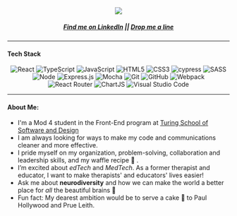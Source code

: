  <div align="center">
  <img src="https://user-images.githubusercontent.com/105533317/197370614-ff9dda21-339e-46bc-bb41-152108567379.png"/>
  <br />
  <h5><a href="www.linkedin.com/in/alycia-canavan">Find me on LinkedIn</a>  ||   <a href="mailto:alyciacan.swe@gmail.com">Drop me a line</a></h5>
</div>
<hr />
<h4>Tech Stack</h4>
<div align="center">
<img alt="React" src="https://img.shields.io/badge/react-%2320232a.svg?style=for-the-badge&logo=react&logoColor=%2361DAFB" />
<img alt="TypeScript" src="https://img.shields.io/badge/typescript-%23007ACC.svg?style=for-the-badge&logo=typescript&logoColor=white" />
<img alt="JavaScript" src="https://img.shields.io/badge/javascript-%23323330.svg?style=for-the-badge&logo=javascript&logoColor=%23F7DF1E" />
<img alt="HTML5" src="https://img.shields.io/badge/html5-%23E34F26.svg?style=for-the-badge&logo=html5&logoColor=white" />
<img alt="CSS3" src="https://img.shields.io/badge/css3-%231572B6.svg?style=for-the-badge&logo=css3&logoColor=white" />
<img alt="cypress" src="https://img.shields.io/badge/-cypress-%23E5E5E5?style=for-the-badge&logo=cypress&logoColor=058a5e" />
<img alt="SASS" src="https://img.shields.io/badge/SASS-hotpink.svg?style=for-the-badge&logo=SASS&logoColor=white" />
<br />
<img alt="Node" src="https://img.shields.io/badge/node.js-6DA55F?style=for-the-badge&logo=node.js&logoColor=white" />
<img alt="Express.js" src="https://img.shields.io/badge/express.js-%23404d59.svg?style=for-the-badge&logo=express&logoColor=%2361DAFB" />
<img alt="Mocha" src="https://img.shields.io/badge/-mocha-%238D6748?style=for-the-badge&logo=mocha&logoColor=white" />
<img alt="Git" src="https://img.shields.io/badge/git-%23F05033.svg?style=for-the-badge&logo=git&logoColor=white" />
<img alt="GitHub" src="https://img.shields.io/badge/github-%23121011.svg?style=for-the-badge&logo=github&logoColor=white" />
<img alt="Webpack" src="https://img.shields.io/badge/webpack-%238DD6F9.svg?style=for-the-badge&logo=webpack&logoColor=black" />
<br />
<img alt="React Router" src="https://img.shields.io/badge/React_Router-CA4245?style=for-the-badge&logo=react-router&logoColor=white" />
<img alt="ChartJS" src="https://img.shields.io/badge/chart.js-F5788D.svg?style=for-the-badge&logo=chart.js&logoColor=white" />
<img alt="Visual Studio Code" src="https://img.shields.io/badge/Visual%20Studio%20Code-0078d7.svg?style=for-the-badge&logo=visual-studio-code&logoColor=white" />



</div>
<hr />
<h4>About Me:</h4>
<ul>
<li>I'm a Mod 4 student in the Front-End program at <a href="https://turing.edu/">Turing School of Software and Design</a>
<li>I am always looking for ways to make my code and communications cleaner and more effective.
<li>I pride myself on my organization, problem-solving, collaboration and leadership skills, and my waffle recipe 🧇 . 
<li>I’m excited about <i>edTech</i> and <i>MedTech</i>. As a former therapist and educator, I want to make therapists' and educators' lives easier!
<li>Ask me about <b>neurodiversity</b> and how we can make the world a better place for <em>all</em> the beautiful brains 🧠 
<li>Fun fact: My dearest ambition would be to serve a cake 🍰 to Paul Hollywood and Prue Leith. 
</ul>

